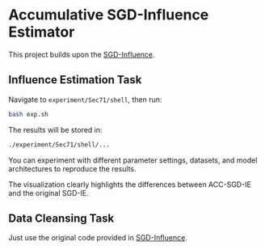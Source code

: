 

# Accumulative SGD-Influence Estimator  
This project builds upon the [SGD-Influence](https://github.com/sato9hara/sgd-influence).

## Influence Estimation Task  
Navigate to `experiment/Sec71/shell`, then run:  
```bash
bash exp.sh
```  
The results will be stored in:  
```bash
./experiment/Sec71/shell/...
```  
You can experiment with different parameter settings, datasets, and model architectures to reproduce the results.

The visualization clearly highlights the differences between ACC-SGD-IE and the original SGD-IE.  

## Data Cleansing Task
Just use the original code provided in [SGD-Influence](https://github.com/sato9hara/sgd-influence).